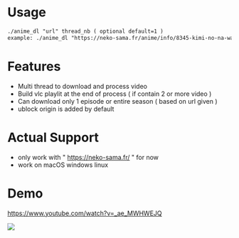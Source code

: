 # Usage
```txt
./anime_dl "url" thread_nb ( optional default=1 )
example: ./anime_dl "https://neko-sama.fr/anime/info/8345-kimi-no-na-wa_vf" 5
```

# Features
  - Multi thread to download and process video
  - Build vlc playlit at the end of process ( if contain 2 or more video )
  - Can download only 1 episode or entire season ( based on url given )
  - ublock origin is added by default

# Actual Support
 - only work with " https://neko-sama.fr/ " for now
 - work on macOS windows linux

# Demo
 https://www.youtube.com/watch?v=_ae_MWHWEJQ

![](https://github.com/PsykoDev/neko_sama_downloader/assets/45910905/fe517de7-d7cc-4657-a03e-79c7f29883fa)


